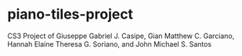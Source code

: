 # piano-tiles-project
CS3 Project of Giuseppe Gabriel J. Casipe, Gian Matthew C. Garciano, Hannah Elaine Theresa G. Soriano, and John Michael S. Santos
